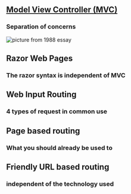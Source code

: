 ## <a href="https://github.com/rhildred/razordotnetcorepages" target="_blank">Model View Controller (MVC)</a>

### Separation of concerns

![picture from 1988 essay](https://rhildred.github.io/razordotnetcorepages/readmeimages/mvcFrom1988Article.png "picture from 1988 essay")

## Razor Web Pages
### The razor syntax is independent of MVC

## Web Input Routing
### 4 types of request in common use

## Page based routing
### What you should already be used to

## Friendly URL based routing
### independent of the technology used